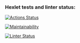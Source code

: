### Hexlet tests and linter status:

[![Actions Status](https://github.com/Viktorline/frontend-project-11/workflows/hexlet-check/badge.svg)](https://github.com/Viktorline/frontend-project-11/actions)

[![Maintainability](https://api.codeclimate.com/v1/badges/431303f8c3adba46b3d4/maintainability)](https://codeclimate.com/github/Viktorline/frontend-project-11/maintainability)

[![Linter Status](https://github.com/Viktorline/frontend-project-11/workflows/selfTest.yml/badge.svg)](https://github.com/Viktorline/frontend-project-11/actions/workflows/selfTest.yml/badge.svg)
